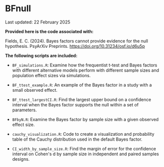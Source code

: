 # BFnull

Last updated: 22 February 2025

**Provided here is the code associated with:**

Fields, E. C. (2024). Bayes factors cannot provide evidence for the null hypothesis. PsyArXiv Preprints. https://doi.org/10.31234/osf.io/d6u5p


**The following scripts are included:** 

* `BF_simulations.R`: Examine how the frequentist t-test and Bayes factors with different alternative models perform with different sample sizes and population effect sizes via simulations.

* `BF_ttest_example.R`: An example of the Bayes factor in a study with a small observed effect.
 
* `BF_ttest_largestCI.R`: Find the largest upper bound on a confidence interval when the Bayes factor supports the null within a set of parameters.
  
* `BFbyN.R`: Examine the Bayes factor by sample size with a given observed effect size.
  
* `cauchy_visualization.R`: Code to create a visualization and probability table of the Cauchy distribution used in the default Bayes factor.
  
* `CI_width_by_sample_size.R`: Find the margin of error for the confidence interval on Cohen's d by sample size in independent and paired samples designs.
